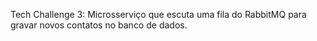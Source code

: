 Tech Challenge 3: Microsserviço que escuta uma fila do RabbitMQ para gravar novos contatos no banco de dados.
